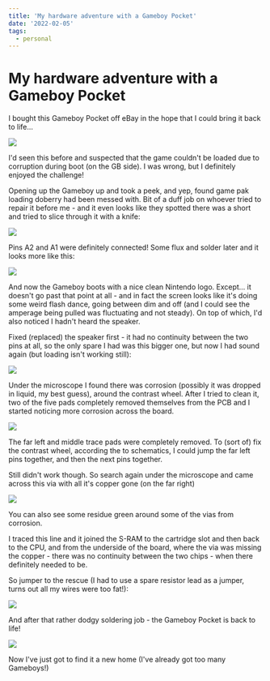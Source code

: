 ```yaml
---
title: 'My hardware adventure with a Gameboy Pocket'
date: '2022-02-05'
tags:
  - personal
---
```


# My hardware adventure with a Gameboy Pocket

I bought this Gameboy Pocket off eBay in the hope that I could bring it back to life...

![](/images/gbp-restore/before.jpg)

I'd seen this before and suspected that the game couldn't be loaded due to corruption during boot (on the GB side). I was wrong, but I definitely enjoyed the challenge!

<!-- more -->

Opening up the Gameboy up and took a peek, and yep, found game pak loading doberry had been messed with. Bit of a duff job on whoever tried to repair it before me - and it even looks like they spotted there was a short and tried to slice through it with a knife:

![](/images/gbp-restore/pins-before.jpg)

Pins A2 and A1 were definitely connected! Some flux and solder later and it looks more like this:

![](/images/gbp-restore/pins-after.jpg)

And now the Gameboy boots with a nice clean Nintendo logo. Except… it doesn't go past that point at all - and in fact the screen looks like it's doing some weird flash dance, going between dim and off (and I could see the amperage being pulled was fluctuating and not steady). On top of which, I'd also noticed I hadn't heard the speaker.

Fixed (replaced) the speaker first - it had no continuity between the two pins at all, so the only spare I had was this bigger one, but now I had sound again (but loading isn't working still):

![](/images/gbp-restore/speaker.jpg)

Under the microscope I found there was corrosion (possibly it was dropped in liquid, my best guess), around the contrast wheel. After I tried to clean it, two of the five pads completely removed themselves from the PCB and I started noticing more corrosion across the board.

![](/images/gbp-restore/bad-contrast.jpg)

The far left and middle trace pads were completely removed. To (sort of) fix the contrast wheel, according the to schematics, I could jump the far left pins together, and then the next pins together.

Still didn't work though. So search again under the microscope and came across this via with all it's copper gone (on the far right)

![](/images/gbp-restore/bad-vias.jpg)

You can also see some residue green around some of the vias from corrosion.

I traced this line and it joined the S-RAM to the cartridge slot and then back to the CPU, and from the underside of the board, where the via was missing the copper - there was no continuity between the two chips - when there definitely needed to be.

So jumper to the rescue (I had to use a spare resistor lead as a jumper, turns out all my wires were too fat!):

![](/images/gbp-restore/fixed-with-a-jumper.jpg)

And after that rather dodgy soldering job - the Gameboy Pocket is back to life!

![](/images/gbp-restore/after.jpg)

Now I've just got to find it a new home (I've already got too many Gameboys!)
